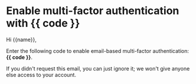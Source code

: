 # Enable multi-factor authentication with {{ code }}

Hi {{name}},

Enter the following code to enable email-based multi-factor authentication: **{{ code }}**.

If you didn't request this email, you can just ignore it; we won't give anyone else access to your account.